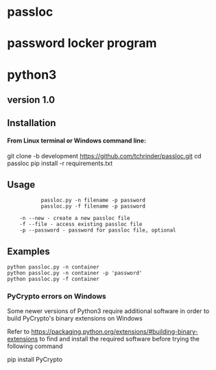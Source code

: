 # passloc
# password locker program
# python3
## version 1.0

## Installation 
#### From Linux terminal or Windows command line:

git clone -b development https://github.com/tchrinder/passloc.git
cd passloc
pip install -r requirements.txt

## Usage

               passloc.py -n filename -p password
               passloc.py -f filename -p password
               
        -n --new - create a new passloc file
        -f --file - access existing passloc file
        -p --password - password for passloc file, optional
        
## Examples

    python passloc.py -n container
    python passloc.py -n container -p 'password'
    python passloc.py -f container

### PyCrypto errors on Windows

Some newer versions of Python3 require additional software in order
to build PyCrypto's binary extensions on Windows

Refer to https://packaging.python.org/extensions/#building-binary-extensions
to find and install the required software before trying the following command

pip install PyCrypto